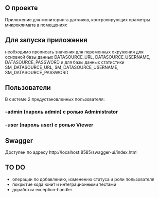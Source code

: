 ## О проекте
Приложение для мониторинга датчиков, контролирующих праметры микроклимата в помещениях

## Для запуска приложения
необходимо прописать значения для переменных окружения для основной базы данных DATASOURCE_URL, DATASOURCE_USERNAME, DATASOURCE_PASSWORD
и для базы данных статистики SM_DATASOURCE_URL, SM_DATASOURCE_USERNAME, SM_DATASOURCE_PASSWORD

## Пользователи

В системе 2 предустановленных пользователя:
### -admin (пароль admin) c ролью Administrator
### -user (пароль user) c ролью Viewer

## Swagger

Доступен по адресу http://localhost:8585/swagger-ui/index.html


## TO DO
- операции по добавлению, изменению статуса и роли пользователя
- покрытие кода юнит и интеграционными тестами
- доработка exception-handler
